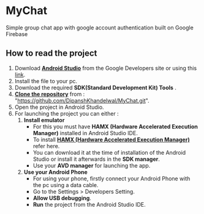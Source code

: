# MyChat
Simple group chat app with google account authentication built on Google Firebase

## How to read the project
1. Download **[Android Studio](https://developer.android.com/studio/index.html)** from the Google Developers site or using this [link](https://developer.android.com/studio/index.html).
2. Install the file to your pc.
3. Download the required **SDK(Standard Development Kit) Tools** .
4. **[Clone the repository](https://github.com/DipanshKhandelwal/MyChat.git)** from : "https://github.com/DipanshKhandelwal/MyChat.git".
5. Open the project in Android Studio.
6. For launching the project you can either :
	1. **Install emulator**
		* For this you must have **HAMX (Hardware Accelerated Execution Manager)** installed in Android Studio IDE.
		* To install **[HAMX (Hardware Accelerated Execution Manager)](https://stackoverflow.com/questions/29136173/emulator-error-x86-emulation-currently-requires-hardware-acceleration)** refer here.
		* You can download it at the time of installation of the Android Studio or install it afterwards in the **SDK manager**.
		* Use your **AVD manager** for launching the app.
	2. **Use your Android Phone**
		* For using your phone, firstly connect your Android Phone with the pc using a data cable.
		* Go to the Settings > Developers Setting.
		* **Allow USB debugging**.
		* **Run** the project from the Android Studio IDE.
